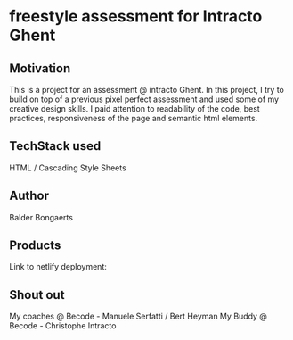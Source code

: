 # freestyle assessment for Intracto Ghent
## Motivation
This is a project for an assessment @ intracto Ghent. In this project, I try to build on top of a previous 
pixel perfect assessment and used some of my creative design skills. I paid attention to readability of the code, 
best practices, responsiveness of the page and semantic html elements.
## TechStack used
HTML / Cascading Style Sheets

## Author
Balder Bongaerts
## Products
Link to netlify deployment:

## Shout out
My coaches @ Becode - Manuele Serfatti / Bert Heyman
My Buddy @ Becode - Christophe 
Intracto